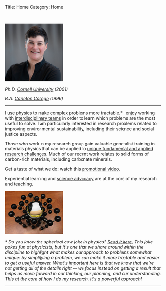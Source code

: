 Title: Home
Category: Home


  
<br>

<img src="/images/kp.jpg" title ="Photo of Kris Poduska" alt="Photo of Kris Poduska" width="187">  <br>

<i>Ph.D. <a href="http://www.cornell.edu">Cornell University</a> (2001) <br>

B.A. <a href="http://www.carleton.edu">Carleton College</a> (1996)</i><br>

<p>

<hr>

I use physics to make complex problems more tractable.*  I enjoy working with <a href="/pages/research.html">interdisciplinary teams</a> in order to learn which problems are the most useful to solve.  I am particularly interested in research problems related to improving environmental sustainability, including their science and social justice aspects.

<p>

Those who work in my research group gain valuable generalist training in materials physics that can be applied to <a href="/pages/projects.html">unique fundamental and applied research challenges</a>. Much of our recent work relates to solid forms of carbon-rich materials, including carbonate minerals.

<p>

 Get a taste of what we do: watch this <a href="https://www.youtube.com/watch?v=leOXt4VeFt8">promotional video</a>.
 
 <p>
 
 Experiential learning and <a href="/pages/advocacy.html">science advocacy</a> are at the core of my research and teaching.

<p>

<img src="/images/cow.jpg" title ="Photo of a spherical cow" alt="Photo of a spherical cow" width="187">  <br>

<p>

<i>* Do you know the spherical cow joke in physics? <a href="https://en.wikipedia.org/wiki/Spherical_cow">Read it here.</a> This joke pokes fun at physicists, but it's one that we share around within the discipline to highlight what makes our approach to problems somewhat unique: by simplifying a problem, we can make it more tractable and easier to get a useful answer. What's important here is that we know that we're not getting all of the details right -- we focus instead on getting a result that helps us move forward in our thinking, our planning, and our understanding. This at the core of how I do my research. It's a powerful approach!</i>

<p>



<!--<h2>Research interests in <a href="?content=research&topic=research">experimental materials physics</a></h2>
<ul>
<li> synthesis (electrodeposition, high temperature solid state chemistry) </li>
<li> structural characterization (X-ray diffraction, infrared spectroscopy, Raman spectroscopy)</li>
<li> morphological characterization (scanning probe microscopies, scanning electron microscopy)</li>
<li> physical property characterization (magnetic, electrical, optical, thermal)</li>
</ul>
</p>
<br>

<p class="tip">
<strong>NEW! Undergraduate positions available for Fall 2016 and Winter 2017 </strong><br>
<br>
There will be undergraduate research positions, beginning September 2016 or January 2017.  Admission to these positions is competitive, and preference will be given to candidates with excellent academic records and an aptitude for creative solutions to complex problem solving. For additional information, visit my <a href="http://www.physics.mun.ca/~kris/index.php?content=join&topic=research">recruiting webpage</a>.


</p>

<h2> Learn more about <a href="?content=research&topic=research">the Poduska research team</a> and <a href ="?content=projects&topic=research">our collaborators</a></h2>


<img src="bbq_August2017.jpg" title="Group BBQ with collaborators, August 2017"height="150"> -->

<hr>
